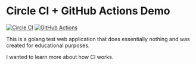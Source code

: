 # Circle CI + GitHub Actions Demo

[![Circle CI](https://circleci.com/gh/exsesx/circle-ci-demo.svg?style=svg)](https://circleci.com/gh/exsesx/circle-ci-demo)
[![GitHub Actions](https://github.com/exsesx/circle-ci-demo/workflows/Go/badge.svg)](https://google.com)

This is a golang test web application that does essentially nothing and was created for educational purposes.

I wanted to learn more about how CI works.